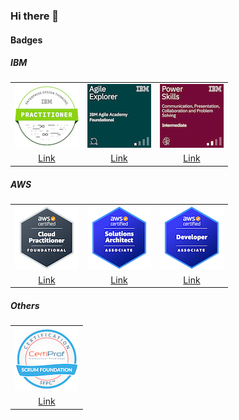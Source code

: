 ### Hi there 👋

#### Badges

##### IBM

|  |  |  |
| :---: | :---: | :---: |
| ![](/assets/images/ibm/enterprise-design-thinking-practitioner-102px.png) | ![](/assets/images/ibm/ibm-agile-explorer-102px.png) | ![](/assets/images/ibm/power-skills-communication-presentation-collaborati-102px.png) |
| [Link](https://www.credly.com/badges/4617daa5-1ac7-4bfb-800c-946c81b16eec/public_url) | [Link](https://www.credly.com/badges/b07266dc-36cc-450a-8e2d-1ac589544830/public_url) | [Link](https://www.credly.com/badges/f0a971dd-e6db-4bec-ba3a-b8102a098fe4/public_url) |

##### AWS

|  |  |  |
| :---: | :---: | :---: |
| ![aws-certified-cloud-practitioner-102px](/assets/images/aws/aws-certified-cloud-practitioner-102px.png) | ![aws-certified-solutions-architect-associate](/assets/images/aws/aws-certified-solutions-architect-associate-102px.png) | ![aws-certified-developer-associate](/assets/images/aws/aws-certified-developer-associate-102px.png) |
| [Link](https://www.credly.com/badges/dc84a393-507e-4d7b-85f9-fbce1f7a916b/public_url) | [Link](https://www.credly.com/badges/19eb8554-61b7-4949-840c-2d93c00e845a/public_url) | [Link](https://www.credly.com/badges/e0273f83-93b7-42ab-8636-d0c2dd9d5e21/public_url) |

##### Others

|  |
| :---: |
| ![scrum-foundation-professional-certification-sfpc-102px](/assets/images/others/scrum-foundation-professional-certification-sfpc-102px.png) |
| [Link](https://www.credly.com/badges/00b3233c-e3cb-4e6d-b6b3-459b37ced261/public_url) |

<!--
**silvabruno/silvabruno** is a ✨ _special_ ✨ repository because its `README.md` (this file) appears on your GitHub profile.

Here are some ideas to get you started:

- 🔭 I’m currently working on ...
- 🌱 I’m currently learning ...
- 👯 I’m looking to collaborate on ...
- 🤔 I’m looking for help with ...
- 💬 Ask me about ...
- 📫 How to reach me: ...
- 😄 Pronouns: ...
- ⚡ Fun fact: ...
-->

